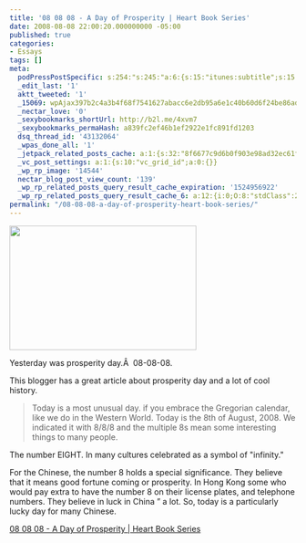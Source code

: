 ```yaml
---
title: '08 08 08 - A Day of Prosperity | Heart Book Series'
date: 2008-08-08 22:00:20.000000000 -05:00
published: true
categories:
- Essays
tags: []
meta:
  podPressPostSpecific: s:254:"s:245:"a:6:{s:15:"itunes:subtitle";s:15:"##PostExcerpt##";s:14:"itunes:summary";s:15:"##PostExcerpt##";s:15:"itunes:keywords";s:17:"##WordPressCats##";s:13:"itunes:author";s:10:"##Global##";s:15:"itunes:explicit";s:2:"No";s:12:"itunes:block";s:2:"No";}";";
  _edit_last: '1'
  aktt_tweeted: '1'
  _15069: wpAjax397b2c4a3b4f68f7541627abacc6e2db95a6e1c40b60d6f24be86adaead92df8732a39ffb114487514d2bd03505b3bea
  _nectar_love: '0'
  _sexybookmarks_shortUrl: http://b2l.me/4xvm7
  _sexybookmarks_permaHash: a839fc2ef46b1ef2922e1fc891fd1203
  dsq_thread_id: '43132064'
  _wpas_done_all: '1'
  _jetpack_related_posts_cache: a:1:{s:32:"8f6677c9d6b0f903e98ad32ec61f8deb";a:2:{s:7:"expires";i:1494587459;s:7:"payload";a:3:{i:0;a:1:{s:2:"id";i:343;}i:1;a:1:{s:2:"id";i:382;}i:2;a:1:{s:2:"id";i:107;}}}}
  _vc_post_settings: a:1:{s:10:"vc_grid_id";a:0:{}}
  _wp_rp_image: '14544'
  nectar_blog_post_view_count: '139'
  _wp_rp_related_posts_query_result_cache_expiration: '1524956922'
  _wp_rp_related_posts_query_result_cache_6: a:12:{i:0;O:8:"stdClass":2:{s:7:"post_id";s:3:"382";s:5:"score";s:17:"49.72369701772443";}i:1;O:8:"stdClass":2:{s:7:"post_id";s:4:"2330";s:5:"score";s:16:"40.0371177294927";}i:2;O:8:"stdClass":2:{s:7:"post_id";s:3:"290";s:5:"score";s:16:"40.0371177294927";}i:3;O:8:"stdClass":2:{s:7:"post_id";s:4:"1483";s:5:"score";s:17:"39.76762586461896";}i:4;O:8:"stdClass":2:{s:7:"post_id";s:4:"1160";s:5:"score";s:17:"36.46474088135896";}i:5;O:8:"stdClass":2:{s:7:"post_id";s:3:"414";s:5:"score";s:17:"36.46474088135896";}i:6;O:8:"stdClass":2:{s:7:"post_id";s:4:"1198";s:5:"score";s:17:"35.35916123568479";}i:7;O:8:"stdClass":2:{s:7:"post_id";s:4:"1000";s:5:"score";s:17:"35.35916123568479";}i:8;O:8:"stdClass":2:{s:7:"post_id";s:4:"2099";s:5:"score";s:17:"35.20118441301121";}i:9;O:8:"stdClass":2:{s:7:"post_id";s:3:"647";s:5:"score";s:17:"35.20118441301121";}i:10;O:8:"stdClass":2:{s:7:"post_id";s:3:"311";s:5:"score";s:17:"35.20118441301121";}i:11;O:8:"stdClass":2:{s:7:"post_id";s:4:"4430";s:5:"score";s:17:"34.36509663221077";}}
permalink: "/08-08-08-a-day-of-prosperity-heart-book-series/"
---
```

<img class="alignright" src="{{ site.baseurl }}/posts/2008/08/8s.jpg" alt="" width="328" height="218" />

Yesterday was prosperity day.Â  08-08-08.

This blogger has a great article about prosperity day and a lot of cool history.</p>
>Today is a most unusual day. if you embrace the Gregorian calendar, like we do in the Western World.  Today is the 8th of August, 2008.  We indicated it with 8/8/8 and the multiple 8s mean some interesting things to many people.

The number EIGHT. In many cultures celebrated as a symbol of  "infinity."

For the Chinese, the number 8 holds a special significance.  They believe that it means good fortune coming or prosperity.  In Hong Kong some who would pay extra to have the number 8 on their license plates, and telephone numbers.  They believe in luck in China  ” a lot.  So, today is a particularly lucky day for many Chinese.</p></blockquote>
<p><a href="http://heartbookseries.com/stories/08-08-08-a-day-of-prosperity/" rel="nofollow">08 08 08 - A Day of Prosperity | Heart Book Series</a></p>
